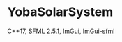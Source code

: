 # YobaSolarSystem
C++17, [SFML 2.5.1](https://www.sfml-dev.org/download/sfml/2.5.1/), [ImGui](https://github.com/ocornut/imgui), [ImGui-sfml](https://github.com/eliasdaler/imgui-sfml)
